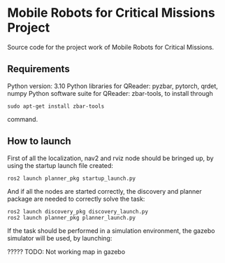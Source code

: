 
# Mobile Robots for Critical Missions Project

Source code for the project work of Mobile Robots for Critical Missions.




## Requirements

Python version: 3.10
Python libraries for QReader: pyzbar, pytorch, qrdet, numpy
Python software suite for QReader: zbar-tools, to install through
```
sudo apt-get install zbar-tools 
```
command.

## How to launch

First of all the localization, nav2 and rviz node should be bringed up, by using the startup launch file created:
```
ros2 launch planner_pkg startup_launch.py
```
And if all the nodes are started correctly, the discovery and planner package are needed to correctly solve the task:
```
ros2 launch discovery_pkg discovery_launch.py
ros2 launch planner_pkg planner_launch.py
```
If the task should be performed in a simulation environment, the gazebo simulator will be used, by launching:

????? TODO: Not working map in gazebo
